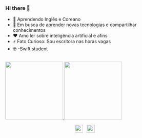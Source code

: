 ### Hi there 👋
- 🌱 Aprendendo Inglês e Coreano
- :file_folder: Em busca de aprender novas tecnologias e compartilhar conhecimentos
- :heart: Amo ler sobre inteligência artificial e afins
- ⚡ Fato Curioso: Sou escritora nas horas vagas 
- :nerd_face: -Swift student 

<br/>

<a href="https://github.com/AVS1508">
  <img height="180em" src="https://github-readme-stats.vercel.app/api?username=karinamsilva&theme=buefy&show_icons=true" />
  <img height="180em" src="https://github-readme-stats.vercel.app/api/top-langs/?username=karinamsilva&theme=buefy&layout=compact" />
</a>

<br/>

<p align="center">
<a href="https://www.linkedin.com/in/karinams/" target="_blank"><img align="center" src="https://img.flaticon.com/icons/png/512/174/174857.png" height="25" width="25" /></a>&nbsp;&nbsp;
<a href="https://codepen.io/karinamsilva/pens/public" target="_blank"><img align="center" src="https://gravatar.com/avatar/15058f5091230007b4914de3d50e1151?d=https%3A%2F%2Fassets.codepen.io%2Finternal%2Favatars%2Fusers%2Fdefault.png"  height="25" width="25" /></a>&nbsp;&nbsp;
 
</p>
